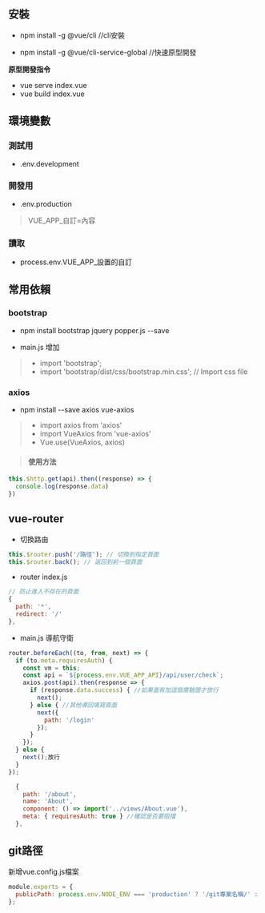 
安裝
---
- npm install -g @vue/cli  //cli安裝

- npm install -g @vue/cli-service-global  //快速原型開發

**原型開發指令**
- vue serve index.vue
- vue build index.vue

環境變數
---
### 測試用  
- .env.development  
### 開發用
- .env.production  
> VUE_APP_自訂=內容
### 讀取
- process.env.VUE_APP_設置的自訂

常用依賴
---
### bootstrap
- npm install bootstrap jquery popper.js --save 

- main.js 增加 
> - import 'bootstrap';
> - import 'bootstrap/dist/css/bootstrap.min.css'; // Import css file


### axios

- npm install --save axios vue-axios

> - import axios from 'axios'
> - import VueAxios from 'vue-axios'
> - Vue.use(VueAxios, axios)

> #### 使用方法
```js
this.$http.get(api).then((response) => {
  console.log(response.data)
})
```


vue-router
---

- 切換路由
```js
this.$router.push('/路徑'); // 切換到指定頁面
this.$router.back(); // 返回到前一個頁面
```



- router index.js
```js
// 防止進入不存在的頁面
{
  path: '*',
  redirect: '/'
},

```

- main.js 導航守衛
```js
router.beforeEach((to, from, next) => {
  if (to.meta.requiresAuth) {
    const vm = this;
    const api = `${process.env.VUE_APP_API}/api/user/check`;
    axios.post(api).then(response => {
      if (response.data.success) { //如果面有加這個需驗證才放行
        next();
      } else { //其他導回填寫頁面
        next({
          path: '/login' 
        });
      }
    });
  } else {
    next();放行
  }
});

  {
    path: '/about',
    name: 'About',
    component: () => import('../views/About.vue'),
    meta: { requiresAuth: true } //確認是否要阻擋
  },
  ```


git路徑
---
新增vue.config.js檔案
```js
module.exports = {
  publicPath: process.env.NODE_ENV === 'production' ? '/git專案名稱/' : '/'
};
```
